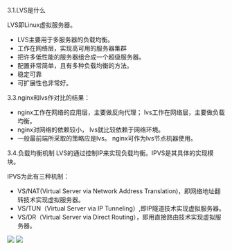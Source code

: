 3.1.LVS是什么

LVS即Linux虚拟服务器。

* LVS主要用于多服务器的负载均衡。
* 工作在网络层，实现高可用的服务器集群
* 把许多低性能的服务器组合成一个超级服务器。
* 配置非常简单，且有多种负载均衡的方法。
* 稳定可靠
* 可扩展性也非常好。

3.3.nginx和lvs作对比的结果：

* nginx工作在网络的应用层，主要做反向代理；   lvs工作在网络层，主要做负载均衡。
* nginx对网络的依赖较小，   lvs就比较依赖于网络环境。
* 一般最前端所采取的策略应是lvs。    nginx可作为lvs节点机器使用。

3.4.负载均衡机制
LVS的通过控制IP来实现负载均衡。IPVS是其具体的实现模块。

IPVS为此有三种机制：

* VS/NAT(Virtual Server via Network Address Translation)，即网络地址翻转技术实现虚拟服务器。
* VS/TUN（Virtual Server via IP Tunneling）,即IP隧道技术实现虚拟服务器。
* VS/DR（Virtual Server via Direct Routing），即用直接路由技术实现虚拟服务器。

![](https://i.imgur.com/wT7TrXz.png)
![](https://i.imgur.com/FL0axaC.png)